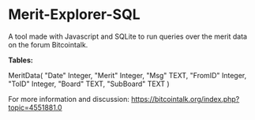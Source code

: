 # Merit-Explorer-SQL

A tool made with Javascript and SQLite to run queries over the merit data on the forum Bitcointalk.

**Tables:**

MeritData(
  "Date" Integer,
  "Merit" Integer,
  "Msg" TEXT,
  "FromID" Integer,
  "ToID" Integer,
  "Board" TEXT,
  "SubBoard" TEXT
)

For more information and discussion: https://bitcointalk.org/index.php?topic=4551881.0

